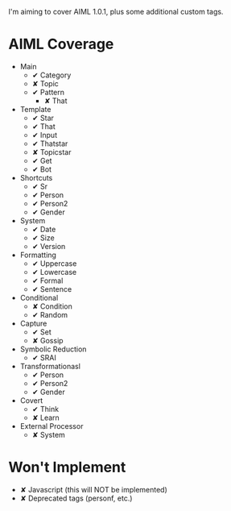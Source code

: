 
I'm aiming to cover AIML 1.0.1, plus some additional custom tags.


AIML Coverage
=============

* Main
  * ✔ Category
  * ✘ Topic
  * ✔ Pattern
    * ✘ That
* Template
  * ✔ Star
  * ✔ That
  * ✔ Input
  * ✔ Thatstar
  * ✘ Topicstar
  * ✔ Get
  * ✔ Bot
* Shortcuts
  * ✔ Sr
  * ✔ Person
  * ✔ Person2
  * ✔ Gender
* System
  * ✔ Date
  * ✔ Size
  * ✔ Version
* Formatting
  * ✔ Uppercase
  * ✔ Lowercase
  * ✔ Formal
  * ✔ Sentence
* Conditional
  * ✘ Condition
  * ✔ Random
* Capture
  * ✔ Set
  * ✘ Gossip
* Symbolic Reduction
  * ✔ SRAI
* Transformationasl
  * ✔ Person
  * ✔ Person2
  * ✔ Gender
* Covert
  * ✔ Think
  * ✘ Learn
* External Processor
  * ✘ System

Won't Implement
===============

  * ✘ Javascript (this will NOT be implemented)
  * ✘ Deprecated tags (personf, etc.)
